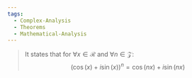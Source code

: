 ```yaml
---
tags:
  - Complex-Analysis
  - Theorems
  - Mathematical-Analysis
---
```


>It states that for $\forall x \in \mathcal{R}$ and $\forall n \in \mathcal{Z}$:
>$$
(\cos(x) + i\sin(x))^n = \cos(nx) + i\sin(nx)
$$